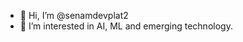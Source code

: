 - 👋 Hi, I’m @senamdevplat2
- 👀 I’m interested in AI, ML and emerging technology.


<!---
senamdevplat2/senamdevplat2 is a ✨ special ✨ repository because its `README.md` (this file) appears on your GitHub profile.
You can click the Preview link to take a look at your changes.
--->

